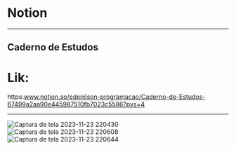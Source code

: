 # Notion
----
## Caderno de Estudos

# Lik:
https:www.notion.so/edenilson-programacao/Caderno-de-Estudos-67499a2aa90e445987510fb7023c5586?pvs=4

---
![Captura de tela 2023-11-23 220430](https://github.com/NHO93/Notion/assets/141922637/c0d20040-6eaf-4ac2-a0f0-7dbfb9297a47)
![Captura de tela 2023-11-23 220608](https://github.com/NHO93/Notion/assets/141922637/dc2285fd-cffb-4407-b243-866382323be9)
![Captura de tela 2023-11-23 220644](https://github.com/NHO93/Notion/assets/141922637/994ff7dd-ef40-4f64-9188-107029b6bbaa)
